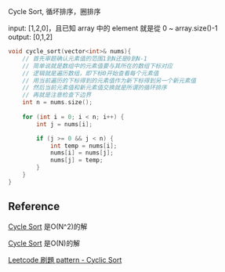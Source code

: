 Cycle Sort, 循坏排序，圈排序

input: [1,2,0]，且已知 array 中的 element 就是從 0 ~ array.size()-1   
output: [0,1,2]  

~~~C++
void cycle_sort(vector<int>& nums){
    // 首先审题确认元素值的范围1到N还是0到N-1
    // 简单说就是数组中的元素值要与其所在的数组下标对应
    // 逻辑就是遍历数组，即下标0开始查看每个元素值
    // 用当前遍历的下标得到的元素值作为新下标得到另一个新元素值
    // 然后当前元素值和新元素值交换就是所谓的循环排序
    // 再就是注意检查下边界
    int n = nums.size();
    
    for (int i = 0; i < n; i++) {
        int j = nums[i];

        if (j >= 0 && j < n) {
            int temp = nums[i];
            nums[i] = nums[j];
            nums[j] = temp;
        }
    }
}
~~~



## Reference

[Cycle Sort](https://www.geeksforgeeks.org/cycle-sort/) 是O(N^2)的解

[Cycle Sort](https://www.geeksforgeeks.org/sort-an-array-which-contain-1-to-n-values-in-on-using-cycle-sort/?ref=rp) 是O(N)的解

[Leetcode 刷題 pattern - Cyclic Sort](https://blog.techbridge.cc/2020/02/16/leetcode-%E5%88%B7%E9%A1%8C-pattern-cyclic-sort/)

